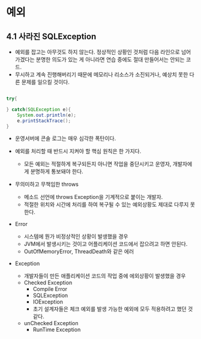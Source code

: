 # 예외

## 4.1 사라진 SQLException
- 예외를 잡고는 아무것도 하지 않는다. 정상적인 상황인 것처럼 다음 라인으로 넘어가겠다는 분명한 의도가 있는 게 아니라면 연습 중에도 절대 만들어서는 안되는 코드.
- 무시하고 계속 진행해버리기 때문에 메모리나 리소스가 소진되거나, 예상치 못한 다른 문제를 일으킬 것이다.

```java

try{

} catch(SQLException e){
    System.out.println(e);
    e.printStackTrace();
}
```

- 운영서버에 콘솔 로그는 매우 심각한 폭탄이다.
- 예외를 처리할 때 반드시 지켜야 할 핵심 원칙은 한 가지다.
    - 모든 예외는 적절하게 복구되든지 아니면 작업을 중단시키고 운영자, 개발자에게 분명하게 통보돼야 한다.

- 무의미하고 무책임한 throws
    - 메소드 선언에 throws Exception을 기계적으로 붙이는 개발자.
    - 적절한 위치와 시간에 처리를 하여 복구될 수 있는 예외상황도 제대로 다루지 못한다.

- Error
    - 시스템에 뭔가 비정상적인 상황이 발생했을 경우
    - JVM에서 발생시키는 것이고 어플리케이션 코드에서 잡으려고 하면 안된다.
    - OutOfMemoryError, ThreadDeath와 같은 에러

- Exception
    - 개발자들이 만든 애플리케이션 코드의 작업 중에 에외상황이 발생했을 경우
    - Checked Exception
        - Compile Error
        - SQLException
        - IOException
        - 초기 설계자들은 체크 예외를 발생 가능한 예외에 모두 적용하려고 했던 것 같다.
    - unChecked Exception
        - RunTime Exception